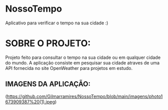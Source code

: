 # NossoTempo
Aplicativo para verificar o tempo na sua cidade :)

# SOBRE O PROJETO:
Projeto feito para consultar o tempo na sua cidade ou em qualquer cidade do mundo.
A aplicação consiste em pesquisar sua cidade atraves de uma API fornecida no site
OpenWeather para projetos em estudo.

## IMAGENS DA APLICAÇÃO:
(https://github.com/Gilmarramires/NossoTempo/blob/main/imagens/photo1673909387%20(1).jpeg)
